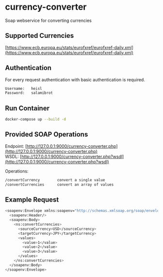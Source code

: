 # currency-converter

Soap webservice for converting currencies

## Supported Currencies

[https://www.ecb.europa.eu/stats/eurofxref/eurofxref-daily.xml](https://www.ecb.europa.eu/stats/eurofxref/eurofxref-daily.xml)

## Authentication

For every request authentication with basic authentication is required.

```bash
Username:   heisl
Password:   salamibrot
```

## Run Container

```bash
docker-compose up --build -d
```

## Provided SOAP Operations

Endpoint: [http://127.0.0.1:9000/currency-converter.php](http://127.0.0.1:9000/currency-converter.php)  
WSDL: [http://127.0.0.1:9000/currency-converter.php?wsdl](http://127.0.0.1:9000/currency-converter.php?wsdl)

Operations:

```bash
/convertCurrency        convert a single value
/convertCurrencies      convert an array of values
```

## Example Request
```bash
<soapenv:Envelope xmlns:soapenv="http://schemas.xmlsoap.org/soap/envelope/" xmlns:ns="CurrencyConverter">
  <soapenv:Header/>
  <soapenv:Body>
    <ns:convertCurrencies>
      <sourceCurrency>USD</sourceCurrency>
      <targetCurrency>JPY</targetCurrency>
      <values>
        <value>1</value>
        <value>2</value>
        <value>3</value>
      </values>
    </ns:convertCurrencies>
  </soapenv:Body>
</soapenv:Envelope>
```


